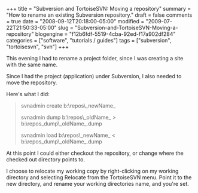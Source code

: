 +++
title = "Subversion and TortoiseSVN: Moving a repository"
summary = "How to rename an existing Subversion repository."
draft = false
comments = true
date = "2008-09-12T20:18:00-05:00"
modified = "2009-07-22T21:50:33-05:00"
slug = "Subversion-and-TortoiseSVN-Moving-a-repository"
blogengine = "f12b6fdf-5519-4cba-92ed-f17a902df284"
categories = ["software", "tutorials / guides"]
tags = ["subversion", "tortoisesvn", "svn"]
+++

<p>This evening I had to rename a project folder, since I was creating a site with the same name.</p>
<p>Since I had the project (application) under Subversion, I also needed to move the repository.</p>
<p>Here's what I did:</p>
<blockquote>
<p>svnadmin create b:\repos\_newName_</p>
<p>svnadmin dump b:\repos\_oldName_ &gt; b:\repos_dump\_oldName_.dump</p>
<p>svnadmin load b:\repos\_newName_ &lt; b:\repos_dump\_oldName_.dump</p>
</blockquote>
<p>At this point I could either checkout the repository, or change where the checked out directory points to.</p>
<p>I choose to relocate my working copy by right-clicking on my working directory and selecting Relocate from the TortoiseSVN menu. Point it to the new directory, and rename your working directories name, and you're set.</p>
